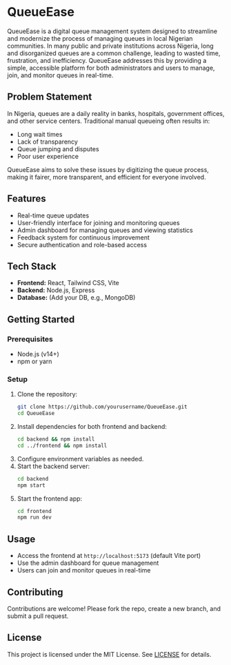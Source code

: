 # QueueEase

QueueEase is a digital queue management system designed to streamline and modernize the process of managing queues in local Nigerian communities. In many public and private institutions across Nigeria, long and disorganized queues are a common challenge, leading to wasted time, frustration, and inefficiency. QueueEase addresses this by providing a simple, accessible platform for both administrators and users to manage, join, and monitor queues in real-time.

## Problem Statement
In Nigeria, queues are a daily reality in banks, hospitals, government offices, and other service centers. Traditional manual queueing often results in:
- Long wait times
- Lack of transparency
- Queue jumping and disputes
- Poor user experience

QueueEase aims to solve these issues by digitizing the queue process, making it fairer, more transparent, and efficient for everyone involved.

## Features
- Real-time queue updates
- User-friendly interface for joining and monitoring queues
- Admin dashboard for managing queues and viewing statistics
- Feedback system for continuous improvement
- Secure authentication and role-based access

## Tech Stack
- **Frontend:** React, Tailwind CSS, Vite
- **Backend:** Node.js, Express
- **Database:** (Add your DB, e.g., MongoDB)

## Getting Started

### Prerequisites
- Node.js (v14+)
- npm or yarn

### Setup
1. Clone the repository:
   ```bash
   git clone https://github.com/yourusername/QueueEase.git
   cd QueueEase
   ```
2. Install dependencies for both frontend and backend:
   ```bash
   cd backend && npm install
   cd ../frontend && npm install
   ```
3. Configure environment variables as needed.
4. Start the backend server:
   ```bash
   cd backend
   npm start
   ```
5. Start the frontend app:
   ```bash
   cd frontend
   npm run dev
   ```

## Usage
- Access the frontend at `http://localhost:5173` (default Vite port)
- Use the admin dashboard for queue management
- Users can join and monitor queues in real-time

## Contributing
Contributions are welcome! Please fork the repo, create a new branch, and submit a pull request.

## License
This project is licensed under the MIT License. See [LICENSE](LICENSE) for details. 